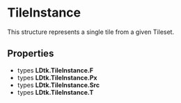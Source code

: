 # TileInstance

  
This structure represents a single tile from a given Tileset.  


## Properties

- types **LDtk.TileInstance.F**
- types **LDtk.TileInstance.Px**
- types **LDtk.TileInstance.Src**
- types **LDtk.TileInstance.T**

